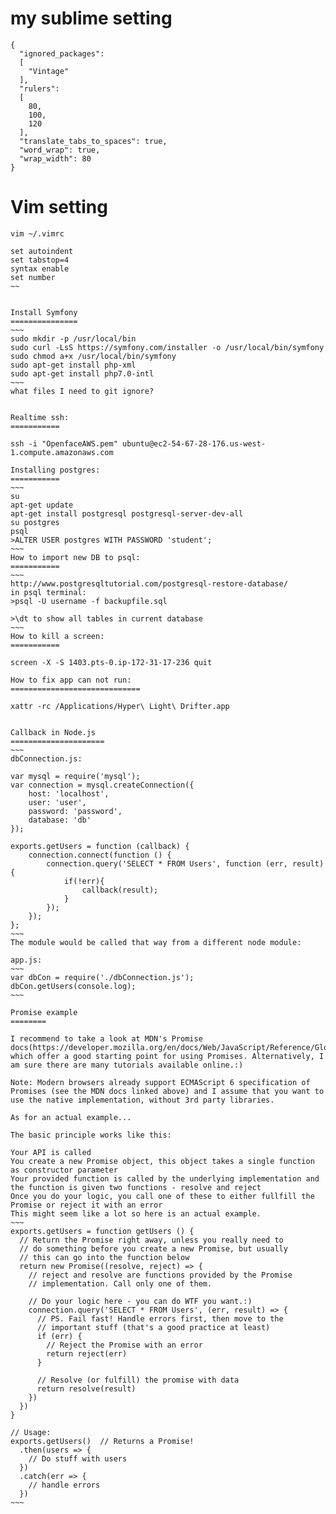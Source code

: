 my sublime setting
===================
~~~
{
  "ignored_packages":
  [
    "Vintage"
  ],
  "rulers":
  [
    80,
    100,
    120
  ],
  "translate_tabs_to_spaces": true,
  "word_wrap": true,
  "wrap_width": 80
}

~~~

Vim setting
===========
~~~~
vim ~/.vimrc

set autoindent
set tabstop=4
syntax enable
set number
~~


Install Symfony
===============
~~~
sudo mkdir -p /usr/local/bin
sudo curl -LsS https://symfony.com/installer -o /usr/local/bin/symfony
sudo chmod a+x /usr/local/bin/symfony
sudo apt-get install php-xml
sudo apt-get install php7.0-intl
~~~
what files I need to git ignore?


Realtime ssh:
===========

ssh -i "OpenfaceAWS.pem" ubuntu@ec2-54-67-28-176.us-west-1.compute.amazonaws.com

Installing postgres:
===========
~~~
su
apt-get update
apt-get install postgresql postgresql-server-dev-all
su postgres
psql
>ALTER USER postgres WITH PASSWORD 'student';
~~~
How to import new DB to psql:
===========
~~~
http://www.postgresqltutorial.com/postgresql-restore-database/
in psql terminal:
>psql -U username -f backupfile.sql

>\dt to show all tables in current database
~~~
How to kill a screen:
===========

screen -X -S 1403.pts-0.ip-172-31-17-236 quit

How to fix app can not run:
=============================

xattr -rc /Applications/Hyper\ Light\ Drifter.app 


Callback in Node.js
=====================
~~~
dbConnection.js:

var mysql = require('mysql');
var connection = mysql.createConnection({
    host: 'localhost',
    user: 'user',
    password: 'password',
    database: 'db'
});

exports.getUsers = function (callback) {
    connection.connect(function () {
        connection.query('SELECT * FROM Users', function (err, result) {
            if(!err){
                callback(result);
            }
        });
    });
};
~~~
The module would be called that way from a different node module:

app.js:
~~~
var dbCon = require('./dbConnection.js');
dbCon.getUsers(console.log);
~~~

Promise example
========

I recommend to take a look at MDN's Promise docs(https://developer.mozilla.org/en/docs/Web/JavaScript/Reference/Global_Objects/Promise) which offer a good starting point for using Promises. Alternatively, I am sure there are many tutorials available online.:)

Note: Modern browsers already support ECMAScript 6 specification of Promises (see the MDN docs linked above) and I assume that you want to use the native implementation, without 3rd party libraries.

As for an actual example...

The basic principle works like this:

Your API is called
You create a new Promise object, this object takes a single function as constructor parameter
Your provided function is called by the underlying implementation and the function is given two functions - resolve and reject
Once you do your logic, you call one of these to either fullfill the Promise or reject it with an error
This might seem like a lot so here is an actual example.
~~~
exports.getUsers = function getUsers () {
  // Return the Promise right away, unless you really need to
  // do something before you create a new Promise, but usually
  // this can go into the function below
  return new Promise((resolve, reject) => {
    // reject and resolve are functions provided by the Promise
    // implementation. Call only one of them.

    // Do your logic here - you can do WTF you want.:)
    connection.query('SELECT * FROM Users', (err, result) => {
      // PS. Fail fast! Handle errors first, then move to the
      // important stuff (that's a good practice at least)
      if (err) {
        // Reject the Promise with an error
        return reject(err)
      }

      // Resolve (or fulfill) the promise with data
      return resolve(result)
    })
  })
}

// Usage:
exports.getUsers()  // Returns a Promise!
  .then(users => {
    // Do stuff with users
  })
  .catch(err => {
    // handle errors
  })
~~~
